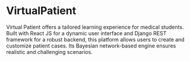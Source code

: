 # VirtualPatient
Virtual Patient offers a tailored learning experience for medical students. Built with React JS for a dynamic user interface and Django REST framework for a robust backend, this platform allows users to create and customize patient cases. Its Bayesian network-based engine ensures realistic and challenging scenarios.

